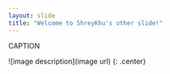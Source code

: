 ```yaml
---
layout: slide
title: "Welcome to ShreyKhu's other slide!"
---
```


CAPTION

![image description](image url)
{: .center}

